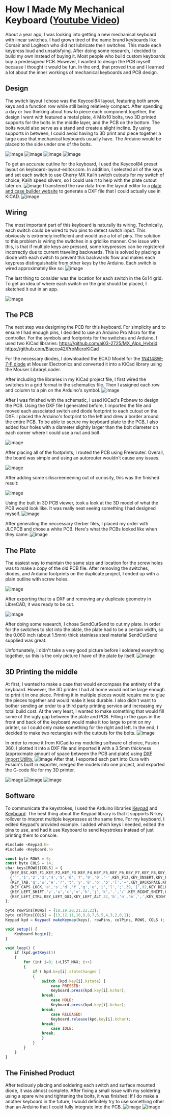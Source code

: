 # How I Made My Mechanical Keyboard ([Youtube Video](https://www.youtube.com/watch?v=BKlyYG0T2mQ))

About a year ago, I was looking into getting a new mechanical keyboard with linear switches. I had grown tired of the name brand keyboards like Corsair and Logitech who did not lubricate their switches. This made each keypress loud and unsatisfying. After doing some research, I decided to build my own instead of buying it. Most people who build custom keyboards buy a predesigned PCB. However, I wanted to design the PCB myself because I thought it would be fun. In the end, that proved true and I learned a lot about the inner workings of mechanical keyboards and PCB design. 

## Design

The switch layout I chose was the Keycool84 layout, featuring both arrow keys and a function row while still being relatively compact. After spending a day or two thinking about how to piece each component together, the design I went with featured a metal plate, 4 M4x10 bolts, two 3D printed supports for the bolts in the middle layer, and the PCB on the bottom. The bolts would also serve as a stand and create a slight incline. By using supports in between, I could avoid having to 3D print and piece together a large case that mechanical keyboards usually have. The Arduino would be placed to the side under one of the bolts. 

![image](https://user-images.githubusercontent.com/64398319/158050262-5e15bb89-1599-4170-9868-493a6f08a26c.png)
![image](https://user-images.githubusercontent.com/64398319/158050263-b1dc7c28-3cb3-4891-8bff-14244251af5b.png)
![image](https://user-images.githubusercontent.com/64398319/158050266-f7abeeda-f0f4-4549-84b6-0d24b41d1794.png)
![image](https://user-images.githubusercontent.com/64398319/158050325-4f643ca3-9047-426a-84aa-c1d8a382a4ce.png)


To get an accurate outline for the keyboard, I used the Keycool84 preset layout on keyboard-layout-editor.com.
In addition, I selected all of the keys and set each switch to use Cherry MX Kailh switch cutouts for my switch of choice, Kailh speed silvers, so I could use it to help with the plate cutout later on.
![image](https://user-images.githubusercontent.com/64398319/156913471-94514249-7342-45ae-94da-e16879379bad.png)
I transfered the raw data from the layout editor to a [plate and case builder website](http://builder.swillkb.com/) to generate a DXF file that I could actually use in KiCAD.
![image](https://user-images.githubusercontent.com/64398319/156913561-4abd1c04-be77-456a-a2bf-ec5f8076c4ff.png)

## Wiring

The most important part of this keyboard is naturally its wiring. Technically, each switch could be wired to two pins to detect switch input. This obviously is extremely inefficient and would use a lot of pins. The solution to this problem is wiring the switches in a gridlike manner. One issue with this, is that if multiple keys are pressed, some keypresses can be registered incorrectly due to current traveling backwards. This is solved by placing a diode with each switch to prevent this backwards flow and makes each keypress distinguishable from other keys by the Arduino. Each switch is wired approximately like so:
![image](https://user-images.githubusercontent.com/64398319/157819797-67bfb5fa-5837-4856-916b-f1252c01b59c.png)

The last thing to consider was the location for each switch in the 6x14 grid. To get an idea of where each switch on the grid should be placed, I sketched it out in an app. 

![image](https://user-images.githubusercontent.com/64398319/158050202-1c3fefc8-b831-4bbc-afda-89fef113b22c.png)

## The PCB

The next step was designing the PCB for this keyboard. For simplicity and to ensure I had enough pins, I decided to use an Arduino Pro Micro for the controller. 
For the symbols and footprints for the switches and Arduino, I used two KiCad libraries:
https://github.com/ai03-2725/MX_Alps_Hybrid 
https://github.com/Biacco42/ProMicroKiCad 

For the necessary diodes, I downloaded the ECAD Model for the [1N4148W-7-F diode](https://www.mouser.co.uk/ProductDetail/Diodes-Incorporated/1N4148W-7-F?qs=LHX0FizJzg7Ae9ZM8LTAWw%3D%3D) at Mouser Electronics  and converted it into a KiCad library using the Mouser LibraryLoader. 

After including the libraries in my KiCad project file, I first wired the switches in a grid format in the schematics file. Then I assigned each row and column to a pin on the Arduino's symbol.
![image](https://user-images.githubusercontent.com/64398319/156914644-28b6951b-53ae-49a6-a32d-6735d501118d.png)

After I was finished with the schematic, I used KiCad's Pcbnew to design the PCB. Using the DXF file I generated before, I imported the file and moved each associated switch and diode footprint to each cutout on the DXF. I placed the Arduino's footprint to the left and drew a border around the entire PCB. To be able to secure my keyboard plate to the PCB, I also added four holes with a diameter slightly larger than the bolt diameter on each corner where I could use a nut and bolt. 

![image](https://user-images.githubusercontent.com/64398319/157821436-4c10f5d9-3811-41f9-b8b4-d5429ce21891.png)

After placing all of the footprints, I routed the PCB using Freerouter. Overall, the board was simple and using an autorouter wouldn't cause any issues.

![image](https://user-images.githubusercontent.com/64398319/158049166-65c9d70e-f2d0-451b-9de9-b5cfaf715907.png)

After adding some silkscreeneening out of curiosity, this was the finished result:

![image](https://user-images.githubusercontent.com/64398319/158049203-7c9f8214-b44d-4726-a1ab-1919ce9bcc8b.png)


Using the built in 3D PCB viewer, took a look at the 3D model of what the PCB would look like. It was really neat seeing something I had designed myself.
![image](https://user-images.githubusercontent.com/64398319/157820904-c71715d5-1f2b-48c7-a5bc-12e582cc88d9.png)

After generating the neccessary Gerber files, I placed my order with JLCPCB and chose a white PCB. Here's what the PCBs looked like when they came:
![image](https://user-images.githubusercontent.com/64398319/163095199-d4282166-2887-47cb-b82f-f2c585919dc5.png)

## The Plate
The easiest way to maintain the same size and location for the screw holes was to make a copy of the old PCB file. After removing the switches, diodes, and Arduino footprints on the duplicate project, I ended up with a plain outline with screw holes. 

![image](https://user-images.githubusercontent.com/64398319/156914999-5e441838-1f00-4a85-bbc8-6bfe073fd34e.png)

After exporting that to a DXF and removing any duplicate geometry in LibreCAD, it was ready to be cut.

![image](https://user-images.githubusercontent.com/64398319/156915136-90c74858-9eef-4488-aee6-487e9e8ca6b9.png)

After doing some research, I chose SendCutSend to cut my plate. In order for the switches to slot into the plate, the plate had to be a certain width, so the 0.060 inch (about 1.5mm) thick stainless steel material SendCutSend supplied was great. 

Unfortunately, I didn't take a very good picture before I soldered everything together, so this is the only picture I have of the plate by itself. 
![image](https://user-images.githubusercontent.com/64398319/163095856-64816638-67b0-4505-9fdb-85be14e450b3.png)

## 3D Printing the middle

At first, I wanted to make a case that would encompass the entirety of the keyboard. However, the 3D printer I had at home would not be large enough to print it in one piece. Printing it in multiple pieces would require me to glue the pieces together and would make it less durable. I also didn't want to bother sending an order to a third party printing service and increasing my total build cost. At the very least, I wanted to make something that would fill some of the ugly gap between the plate and PCB. Filling in the gaps in the front and back of the keyboard would make it too large to print on my printer, so I could only make something for the right and left. In the end, I decided to make two rectangles with the cutouts for the bolts. 
![image](https://user-images.githubusercontent.com/64398319/163069469-5db6c803-8254-4282-bb52-5a77cc765ab5.png)

In order to move it from KiCad to my modeling software of choice, Fusion 360, I plotted it into a DXF file and imported it with a 3.5mm thickness (approximate amount of space between the PCB and plate) using [DXF Import Utility.](https://apps.autodesk.com/FUSION/en/Detail/Index?id=3146198746757677787&appLang=en&os=Win64) 
![image](https://user-images.githubusercontent.com/64398319/163076669-806fe629-d160-4fd3-8334-9b8d3aad0fc6.png)
After that, I exported each part into Cura with Fusion's built in exporter, merged the models into one project, and exported the G-code file for my 3D printer. 

![image](https://user-images.githubusercontent.com/64398319/163076444-9f08e2bd-0422-494a-8ac4-8bb8a6fc309e.png)
![image](https://user-images.githubusercontent.com/64398319/163076477-ad4a812a-ee4c-41ad-8c8a-6064a645b61d.png)
![image](https://user-images.githubusercontent.com/64398319/163076375-7473896c-d5f1-4080-9028-d571c682d53a.png)

## Software
To communicate the keystrokes, I used the Arduino libraries [Keypad](https://playground.arduino.cc/Code/Keypad/) and [Keyboard](https://www.arduino.cc/reference/en/language/functions/usb/keyboard/). The best thing about the Keypad library is that it supports N-key rollover to intepret multiple keypresses at the same time. For my keyboard, I edited Keypad's provided example. I added which keys I needed, edited the pins to use, and had it use Keyboard to send keystrokes instead of just printing them to console. 

```javascript
#include <Keypad.h>
#include <Keyboard.h>

const byte ROWS = 6;
const byte COLS = 14; 
char keys[ROWS][COLS] = {
  {KEY_ESC,KEY_F1,KEY_F2,KEY_F3,KEY_F4,KEY_F5,KEY_F6,KEY_F7,KEY_F8,KEY_F9,KEY_F10,KEY_F11,206,KEY_HOME},
  {'`','1','2','3','4','5','6','7','9','0','-',KEY_F12,KEY_INSERT,KEY_PAGE_UP},
  {KEY_TAB,'q','w','e','r','t','y','8','o','p','[','=',KEY_BACKSPACE,KEY_PAGE_DOWN},
  {KEY_CAPS_LOCK,'a','s','d','f','g','u','i','l',';',39,']',92,KEY_DELETE},
  {KEY_LEFT_SHIFT,'z','x','c','v','h','j','k','.','/',KEY_RIGHT_SHIFT,KEY_RETURN,KEY_UP_ARROW,' '},
  {KEY_LEFT_CTRL,KEY_LEFT_GUI,KEY_LEFT_ALT,32,'b','n','m',',',KEY_RIGHT_ALT,KEY_RIGHT_GUI,KEY_RIGHT_CTRL,KEY_LEFT_ARROW,KEY_DOWN_ARROW,KEY_RIGHT_ARROW}
};

byte rowPins[ROWS] = {18,19,20,21,22,23}; 
byte colPins[COLS] = {13,12,11,10,9,8,7,6,5,4,3,2,0,1}; 
Keypad kpd = Keypad( makeKeymap(keys), rowPins, colPins, ROWS, COLS );

void setup() {
    Keyboard.begin();
}

void loop() {
    if (kpd.getKeys())
    {
        for (int i=0; i<LIST_MAX; i++)   
        {
            if ( kpd.key[i].stateChanged )   
            {
                switch (kpd.key[i].kstate) { 
                    case PRESSED:
                    Keyboard.press(kpd.key[i].kchar);  
                break;
                    case HOLD:
                    Keyboard.press(kpd.key[i].kchar); 
                break;
                    case RELEASED:
                    Keyboard.release(kpd.key[i].kchar);  
                break;
                    case IDLE:
                break;
                }
            }
        }
    }
} 
```
## The Finished Product
After tediously placing and soldering each switch and surface mounted diode, it was almost complete. After fixing a small issue with my soldering using a spare wire and tightening the bolts, it was finished! If I do make a another keyboard in the future, I would definitely try to use something other than an Arduino that I could fully integrate into the PCB.
![image](https://user-images.githubusercontent.com/64398319/163095992-90e54a77-97ab-4044-b17c-40da664bfaed.png)
![image](https://user-images.githubusercontent.com/64398319/163123863-2121ebb1-3a9c-4fe3-bfff-c6a5e213ee7c.png)

